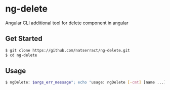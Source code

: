 # ng-delete
Angular CLI additional tool for delete component in angular

## Get Started
```sh
$ git clone https://github.com/natserract/ng-delete.git
$ cd ng-delete
```

## Usage
```sh
$ ngDelete: $args_err_message"; echo "usage: ngDelete [-cmt] [name ...]
```